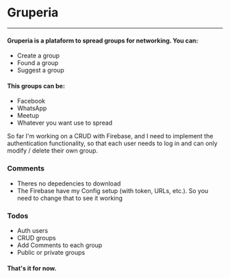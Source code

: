 # Gruperia

______________
#### Gruperia is a plataform to spread groups for networking. You can:

  - Create a group
  - Found a group
  - Suggest a group

#### This groups can be:
  - Facebook
  - WhatsApp
  - Meetup
  - Whatever you want use to spread

So far I'm working on a CRUD with Firebase, and I need to implement the authentication functionality, so that each user needs to log in and can only modify / delete their own group.



### Comments

- Theres no depedencies to download
- The Firebase have my Config setup (with token, URLs, etc.). So you need to change that to see it working



### Todos

 - Auth users
 - CRUD groups
 - Add Comments to each group
 - Public or private groups

#### That's it for now.
